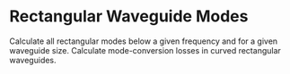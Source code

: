 # Rectangular Waveguide Modes
Calculate all rectangular modes below a given frequency and for a given waveguide size.
Calculate mode-conversion losses in curved rectangular waveguides.
